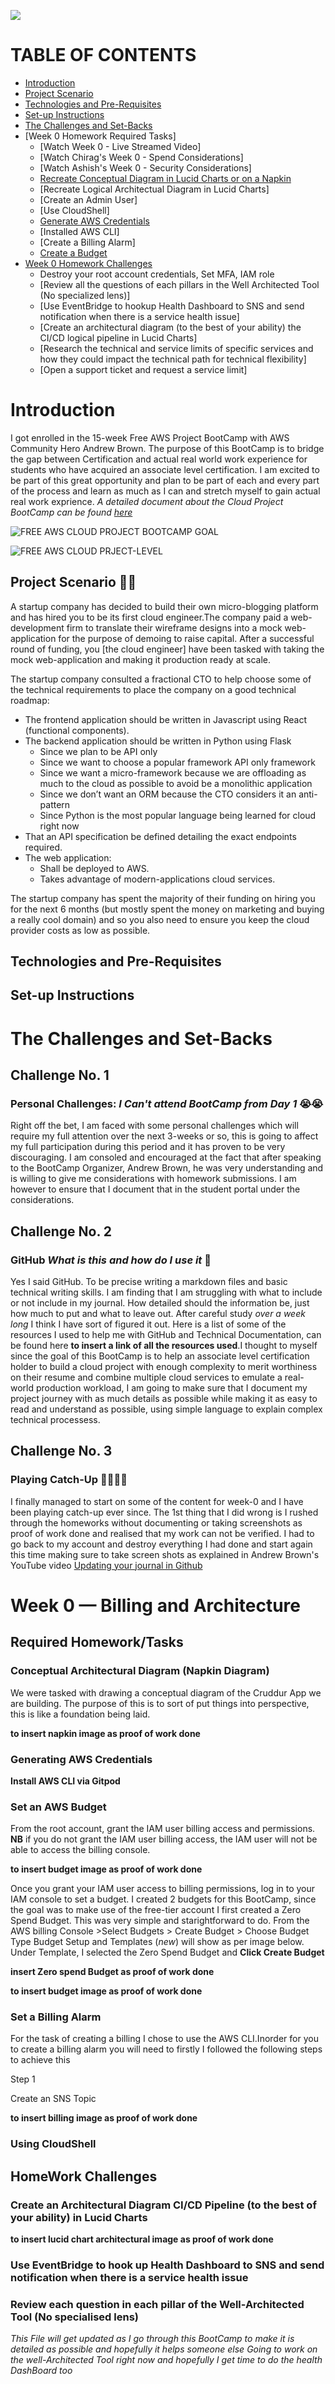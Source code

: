 ![](https://github.com/CloudRiRi15/aws-bootcamp-cruddur-2023/blob/main/journal/assets/aws-week-0-1.jpg)

# TABLE OF CONTENTS

 + [Introduction](https://github.com/CloudRiRi15/aws-bootcamp-cruddur-2023/edit/main/journal/week0.md#introduction)
 + [Project Scenario](https://github.com/CloudRiRi15/aws-bootcamp-cruddur-2023/edit/main/journal/week0.md#project-scenario-woman_technologist)
 + [Technologies and Pre-Requisites](https://github.com/CloudRiRi15/aws-bootcamp-cruddur-2023/edit/main/journal/week0.md#technologies-and-pre-requisites)
 + [Set-up Instructions](https://github.com/CloudRiRi15/aws-bootcamp-cruddur-2023/edit/main/journal/week0.md#set-up-instructions)
 + [The Challenges and Set-Backs](https://github.com/CloudRiRi15/aws-bootcamp-cruddur-2023/edit/main/journal/week0.md#the-challenges-and-set-backs)
 + [Week 0 Homework Required Tasks]
   - [Watch Week 0 - Live Streamed Video] 
   - [Watch Chirag's Week 0 - Spend Considerations]
   - [Watch Ashish's Week 0 - Security Considerations]
   - [Recreate Conceptual Diagram in Lucid Charts or on a Napkin](https://github.com/CloudRiRi15/aws-bootcamp-cruddur-2023/edit/main/journal/week0.md#conceptual-architectural-diagram-napkin-diagram)
   - [Recreate Logical Architectual Diagram in Lucid Charts]
   - [Create an Admin User]
   - [Use CloudShell]
   - [Generate AWS Credentials](https://github.com/CloudRiRi15/aws-bootcamp-cruddur-2023/edit/main/journal/week0.md#generating-aws-credentials)
   - [Installed AWS CLI]
   - [Create a Billing Alarm]
   - [Create a Budget](https://github.com/CloudRiRi15/aws-bootcamp-cruddur-2023/edit/main/journal/week0.md#set-an-aws-budget)
+ [Week 0 Homework Challenges](https://github.com/CloudRiRi15/aws-bootcamp-cruddur-2023/edit/main/journal/week0.md#homework-challenges)
  - Destroy your root account credentials, Set MFA, IAM role
  - [Review all the questions of each pillars in the Well Architected Tool (No specialized lens)]
  - [Use EventBridge to hookup Health Dashboard to SNS and send notification when there is a service health issue]
  - [Create an architectural diagram (to the best of your ability) the CI/CD logical pipeline in Lucid Charts]
  - [Research the technical and service limits of specific services and how they could impact the technical path for technical flexibility]
  - [Open a support ticket and request a service limit]



# Introduction

I got enrolled in the 15-week Free AWS Project BootCamp with AWS Community Hero Andrew Brown. The purpose of this BootCamp is to bridge the gap between Certification and actual real world work experience for students who have acquired an associate level certification. I am excited to be part of this great opportunity and plan to be part of each and every part of the process and learn as much as I can and stretch myself to gain actual real work exprience. *A detailed document about the Cloud Project BootCamp can be found [here](https://docs.google.com/document/d/19XMyd5zCk7S9QT2q1_Cg-wvbnBwOge7EgzgvtVCgcz0/edit#)* 

![FREE AWS CLOUD PROJECT BOOTCAMP GOAL](assets/BootCamp%20Goal.png)

![FREE AWS CLOUD PRJECT-LEVEL](assets/Project%20Level-250.png)

## Project Scenario :woman_technologist:

A startup company has decided to build their own micro-blogging platform and has hired you to be its first cloud engineer.The company paid a web-development firm to translate their wireframe designs into a mock web-application for the purpose of demoing to raise capital. After a successful round of funding, you [the cloud engineer] have been tasked with taking the mock web-application and making it production ready at scale.

The startup company consulted a fractional CTO to help choose some of the technical requirements to place the company on a good technical roadmap:

+ The frontend application should be written in Javascript using React (functional components).
+ The backend application should be written in Python using Flask
  - Since we plan to be API only
  - Since we want to choose a popular framework API only framework
  - Since we want a micro-framework because we are offloading as much to the cloud as possible to avoid be a monolithic application
  - Since we don’t want an ORM because the CTO considers it an anti-pattern
  - Since Python is the most popular language being learned for cloud right now
+ That an API specification be defined detailing the exact endpoints required.
+ The web application:
  -  Shall be deployed to AWS.
  -  Takes advantage of modern-applications cloud services.

The startup company has spent the majority of their funding on hiring you for the next 6 months (but mostly spent the money on marketing and buying a really cool domain) and so you also need to ensure you keep the cloud provider costs as low as possible.

## Technologies and Pre-Requisites



## Set-up Instructions




# The Challenges and Set-Backs

## Challenge No. 1

### Personal Challenges: *I Can't attend BootCamp from Day 1* :sob::sob:
 
Right off the bet, I am faced with some personal challenges which will require my full attention over the next 3-weeks or so, this is going to affect my full participation during this period and it has proven to be very discouraging. I am consoled and encouraged at the fact that after speaking to the BootCamp Organizer, Andrew Brown, he was very understanding and is willing to give me considerations with homework submissions. I am however to ensure that I document that in the student portal under the considerations.

## Challenge No. 2

### GitHub *What is this and how do I use it* :thinking:

 Yes I said GitHub. To be precise writing a markdown files and basic technical writing skills. I am finding that I am struggling with what to include or not include in my journal. How detailed should the information be, just how much to put and what to leave out. After careful study *over a week long* I think I have sort of figured it out. Here is a list of some of the resources I used to help me with GitHub and Technical Documentation, can be found here **to insert a link of all the resources used**.I thought to myself since the goal of this BootCamp is to help an associate level certification holder to build a cloud project with enough complexity to merit worthiness on their resume and combine multiple cloud services to emulate a real-world production workload, I am going to make sure that I document my project journey with as much details as possible while making it as easy to read and understand as possible, using simple language to explain complex technical processess.

  ## Challenge No. 3
  
  ### Playing Catch-Up :running_woman::running_woman:
  
I finally managed to start on some of the content for week-0 and I have been playing catch-up ever since. The 1st thing that I did wrong is I rushed through the homeworks without documenting or taking screenshots as proof of work done and realised that my work can not be verified. I had to go back to my account and destroy everything I had done and start again this time making sure to take screen shots as explained in Andrew Brown's YouTube video [Updating your journal in Github](https://www.youtube.com/watch?v=mWaSBRJhUFM&list=PLBfufR7vyJJ7k25byhRXJldB5AiwgNnWv&index=19)

# Week 0 — Billing and Architecture

## Required Homework/Tasks

### Conceptual Architectural Diagram (Napkin Diagram)

We were tasked with drawing a conceptual diagram of the Cruddur App we are building. The purpose of this is to sort of put things into perspective, this is like a foundation being laid.

**to insert napkin image as proof of work done**

### Generating AWS Credentials

**Install AWS CLI via Gitpod**


### Set an AWS Budget
From the root account, grant the IAM user billing access and permissions. **NB** if you do not grant the IAM user billing access, the IAM user will not be able to access the billing console. 

**to insert budget image as proof of work done**

Once you grant your IAM user access to billing permissions, log in to your IAM console to set a budget. I created 2 budgets for this BootCamp, since the goal was to make use of the free-tier account I first created a Zero Spend Budget. This was very simple and starightforward to do. 
From the AWS billing Console >Select Budgets > Create Budget > Choose Budget Type
Budget Setup and Templates (*new*) will show as per image below.
Under Template, I selected the Zero Spend Budget and **Click Create Budget**

**insert Zero spend Budget as proof of work done**

**to insert budget image as proof of work done**

### Set a Billing Alarm

For the task of creating a billing I chose to use the AWS CLI.Inorder for you to create a billing alarm you will need to firstly  I followed the following steps to achieve this

Step 1

Create an SNS Topic



**to insert billing image as proof of work done**

### Using CloudShell

## HomeWork Challenges

### Create an Architectural Diagram CI/CD Pipeline (to the best of your ability) in Lucid Charts
**to insert lucid chart architectural image as proof of work done**

### Use EventBridge to hook up Health Dashboard to SNS and send notification when there is a service health issue

### Review each question in each pillar of the Well-Architected Tool (No specialised lens)



*This File will get updated as I go through this BootCamp to make it is detailed as possible and hopefully it helps someone else*
*Going to work on the well-Architected Tool right now and hopefully I get time to do the health DashBoard too*




